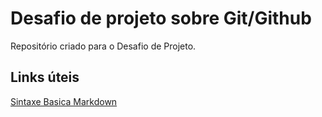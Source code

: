# Desafio de projeto sobre Git/Github
Repositório criado para o Desafio de Projeto. 

## Links úteis 
[Sintaxe Basica Markdown](https://www.markdownguide.org/basic-syntax/)
